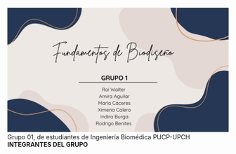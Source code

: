 ![Texto alternativo](Imagenes/Trabajo%20funbio.png)
Grupo 01, de estudiantes de Ingeniería Biomédica PUCP-UPCH
**INTEGRANTES DEL GRUPO**

